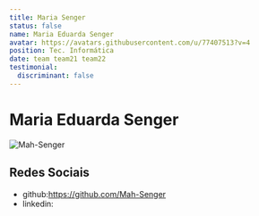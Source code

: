 ```yaml
---
title: Maria Senger
status: false
name: Maria Eduarda Senger
avatar: https://avatars.githubusercontent.com/u/77407513?v=4
position: Tec. Informática
date: team team21 team22
testimonial:
  discriminant: false
---
```

# Maria Eduarda Senger

![Mah-Senger](https://avatars.githubusercontent.com/u/77407513?v=4)

## Redes Sociais

- github:https://github.com/Mah-Senger
- linkedin:
